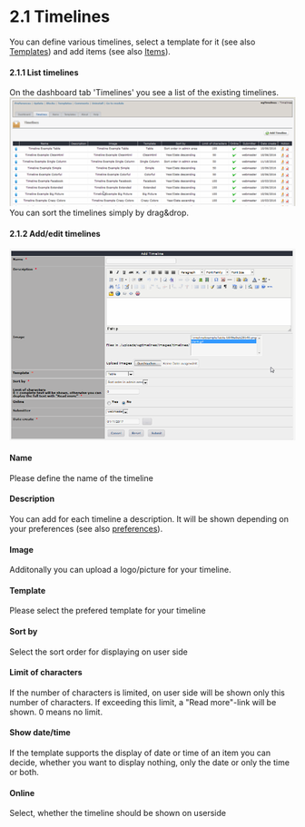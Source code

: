 # 2.1 Timelines

You can define various timelines, select a template for it (see also [Templates](2admin_templates.md)) and add items (see also [Items](2admin_items.md)).

#### 2.1.1 List timelines
On the dashboard tab 'Timelines' you see a list of the existing timelines.
![](../assets/2admin_timelines_list.png)
You can sort the timelines simply by drag&drop.

#### 2.1.2 Add/edit timelines
![](../assets/2admin_timelines_add.png)

#### Name
Please define the name of the timeline

#### Description
You can add for each timeline a description. It will be shown depending on your preferences (see also [preferences](2preferences.md)).

#### Image
Additonally you can upload a logo/picture for your timeline.

#### Template
Please select the prefered template for your timeline

#### Sort by
Select the sort order for displaying on user side

#### Limit of characters
If the number of characters is limited, on user side will be shown only this number of characters. If exceeding this limit, a "Read more"-link will be shown.
0 means no limit.

#### Show date/time
If the template supports the display of date or time of an item you can decide, whether you want to display nothing, only the date or only the time or both.

#### Online
Select, whether the timeline should be shown on userside
 
